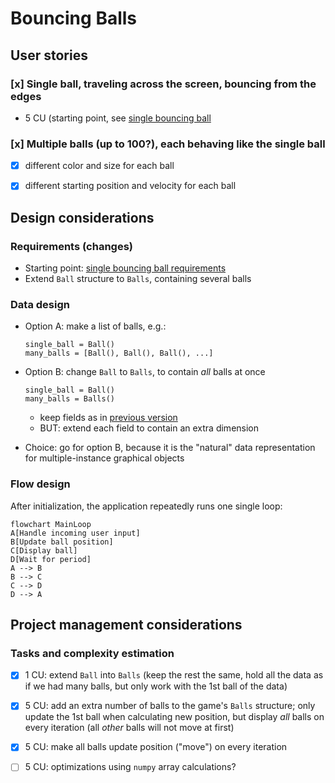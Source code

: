 # Bouncing Balls

## User stories

### [x] Single ball, traveling across the screen, bouncing from the edges
- 5 CU (starting point, see [single bouncing ball](./bouncing-single.md)

### [x] Multiple balls (up to 100?), each behaving like the single ball
- [x] different color and size for each ball
- [x] different starting position and velocity for each ball


## Design considerations

### Requirements (changes)
- Starting point: [single bouncing ball requirements](./bouncing-single.md#Requirements)
- Extend `Ball` structure to `Balls`, containing several balls

### Data design
- Option A: make a list of balls, e.g.:
  ```
  single_ball = Ball()
  many_balls = [Ball(), Ball(), Ball(), ...]
  ```

- Option B: change `Ball` to `Balls`, to contain _all_ balls at once
  ```
  single_ball = Ball()
  many_balls = Balls()
  ```
  - keep fields as in [previous version](./bouncing-single.md)
  - BUT: extend each field to contain an extra dimension

- Choice: go for option B, because it is the "natural" data
  representation for multiple-instance graphical objects

### Flow design
After initialization, the application repeatedly runs one single loop:
```mermaid
flowchart MainLoop
A[Handle incoming user input]
B[Update ball position]
C[Display ball]
D[Wait for period]
A --> B
B --> C
C --> D
D --> A
```
  
## Project management considerations

### Tasks and complexity estimation

- [x] 1 CU: extend `Ball` into `Balls` (keep the rest the same,
  hold all the data as if we had many balls, but only work with
  the 1st ball of the data)
  
- [x] 5 CU: add an extra number of balls to the game's `Balls`
  structure; only update the 1st ball when calculating new position,
  but display _all_ balls on every iteration (all _other_ balls
  will not move at first)
  
- [x] 5 CU: make all balls update position ("move") on every
  iteration
  
- [ ] 5 CU: optimizations using `numpy` array calculations?
